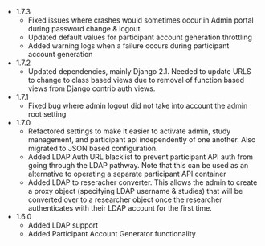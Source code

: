 * 1.7.3
    * Fixed issues where crashes would sometimes occur in Admin portal during password change & logout
    * Updated default values for participant account generation throttling
    * Added warning logs when a failure occurs during participant account generation
* 1.7.2
    * Updated dependencies, mainly Django 2.1. Needed to update URLS to change to class based views due to removal of function based views from Django contrib auth views.
* 1.7.1
    * Fixed bug where admin logout did not take into account the admin root setting
* 1.7.0
    * Refactored settings to make it easier to activate admin, study management, and participant api independently of one another. Also migrated to JSON based configuration.
    * Added LDAP Auth URL blacklist to prevent participant API auth from going through the LDAP pathway. Note that this can be used as an alternative to operating a separate participant API container
    * Added LDAP to reseracher converter. This allows the admin to create a proxy object (specifying LDAP username & studies) that will be converted over to a researcher object once the researcher authenticates with their LDAP account for the first time.
* 1.6.0
    * Added LDAP support
    * Added Participant Account Generator functionality